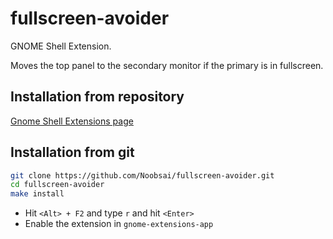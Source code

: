 # fullscreen-avoider
GNOME Shell Extension. 

Moves the top panel to the secondary monitor if the primary is in fullscreen.

## Installation from repository
[Gnome Shell Extensions page](https://extensions.gnome.org/extension/4362/fullscreen-avoider/)

## Installation from git
```bash
git clone https://github.com/Noobsai/fullscreen-avoider.git
cd fullscreen-avoider
make install
```
* Hit ```<Alt> + F2``` and type ```r``` and hit ```<Enter>```
* Enable the extension in ```gnome-extensions-app```
